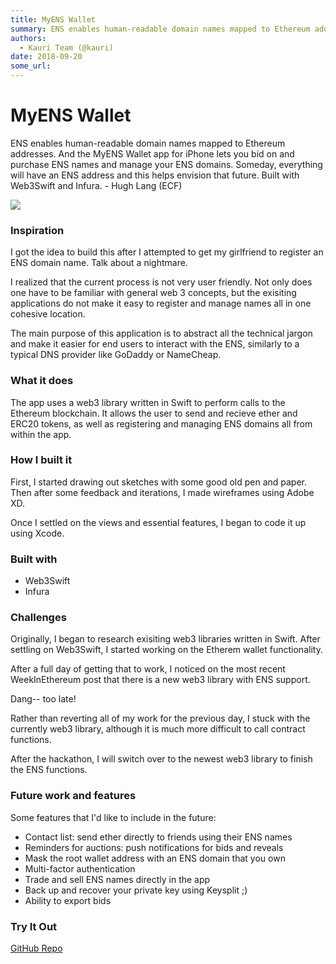 ```yaml
---
title: MyENS Wallet
summary: ENS enables human-readable domain names mapped to Ethereum addresses. And the MyENS Wallet app for iPhone lets you bid on and purchase ENS names and manage your ENS domains. Someday, everything will have an ENS address and this helps envision that future. Built with Web3Swift and Infura. - Hugh Lang (ECF) Inspiration I got the idea to build this after I attempted to get my girlfriend to register an ENS domain name. Talk about a nightmare. I realized that the current process is not very user frie
authors:
  - Kauri Team (@kauri)
date: 2018-09-20
some_url: 
---
```


# MyENS Wallet

ENS enables human-readable domain names mapped to Ethereum addresses. And the MyENS Wallet app for iPhone lets you bid on and purchase ENS names and manage your ENS domains. Someday, everything will have an ENS address and this helps envision that future. Built with Web3Swift and Infura. - Hugh Lang (ECF)

![](https://api.beta.kauri.io:443/ipfs/QmQyz81cUaTs4t2rsJwV9pUM1qENrofUfKBcbQ7UKi3qii)
### Inspiration
I got the idea to build this after I attempted to get my girlfriend to register an ENS domain name. Talk about a nightmare.

I realized that the current process is not very user friendly. Not only does one have to be familiar with general web 3 concepts, but the exisiting applications do not make it easy to register and manage names all in one cohesive location.

The main purpose of this application is to abstract all the technical jargon and make it easier for end users to interact with the ENS, similarly to a typical DNS provider like GoDaddy or NameCheap.

### What it does
The app uses a web3 library written in Swift to perform calls to the Ethereum blockchain. It allows the user to send and recieve ether and ERC20 tokens, as well as registering and managing ENS domains all from within the app.

### How I built it
First, I started drawing out sketches with some good old pen and paper. Then after some feedback and iterations, I made wireframes using Adobe XD.

Once I settled on the views and essential features, I began to code it up using Xcode.

### Built with
- Web3Swift
- Infura

### Challenges
Originally, I began to research exisiting web3 libraries written in Swift. After settling on Web3Swift, I started working on the Etherem wallet functionality.

After a full day of getting that to work, I noticed on the most recent WeekInEthereum post that there is a new web3 library with ENS support.

Dang-- too late!

Rather than reverting all of my work for the previous day, I stuck with the currently web3 library, although it is much more difficult to call contract functions.

After the hackathon, I will switch over to the newest web3 library to finish the ENS functions.

### Future work and features
Some features that I'd like to include in the future:

- Contact list: send ether directly to friends using their ENS names
- Reminders for auctions: push notifications for bids and reveals
- Mask the root wallet address with an ENS domain that you own
- Multi-factor authentication
- Trade and sell ENS names directly in the app
- Back up and recover your private key using Keysplit ;)
- Ability to export bids

### Try It Out
[GitHub Repo](https://github.com/barrasso/enswallet)